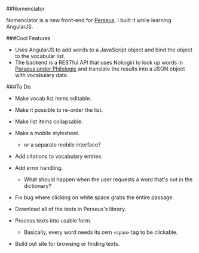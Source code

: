 ##Nomenclator

Nomenclator is a new front-end for [Perseus](http://www.perseus.tufts.edu/hopper/). I built it while learning AngularJS.

###Cool Features
- Uses AngularJS to add words to a JavaScript object and bind the object to the vocabular list.
- The backend is a RESTful API that uses Nokogiri to look up words in [Perseus under Philologic](http://perseus.uchicago.edu/) and translate the results into a JSON object with vocabulary data.

###To Do
- Make vocab list items editable.
- Make it possible to re-order the list.
- Make list items collapsable.
- Make a mobile stylesheet.
	- or a separate mobile interface?
- Add citations to vocabulary entries.
	
- Add error handling.
	- What should happen when the user requests a word that's not in the dictionary?
- Fix bug where clicking on white space grabs the entire passage.

- Download all of the texts in Perseus's library.
- Process texts into usable form.
	- Basically, every word needs its own `<span>` tag to be clickable.
- Build out site for browsing or finding texts.